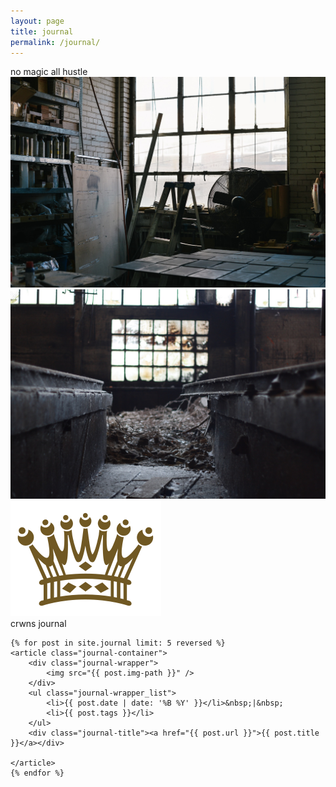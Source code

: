 ```yaml
---
layout: page
title: journal
permalink: /journal/
---
```


<!-- Slider / Image -->
<div class="slider-hero_text"><span class="slider-hero_text-small">no magic</span> all hustle</div>
<div id="slideshow">
	<div class="marginauto">
	  <!-- <img src="/assets/images/flowerguy.jpg"> -->
	  <img src="/assets/images/warehouse-1.jpg">
	</div>
	<div class="marginauto">
	  <!-- <img src="/assets/images/jessie.jpg"> -->
	  <img src="/assets/images/warehouse-2.jpg">
	</div>
</div>
<!-- End of Slider -->
<div class="crwns-wrapper">
	<div class="separator"></div>
	<div class="title-container">
		<div class="title-icon"><img src="/assets/images/crown-logo.svg" /></div>
		<div class="title">crwns journal</div>
		<div class="spacer1x"></div>
	</div>

	{% for post in site.journal limit: 5 reversed %}
	<article class="journal-container">
		<div class="journal-wrapper">
			<img src="{{ post.img-path }}" />
		</div>
		<ul class="journal-wrapper_list">
			<li>{{ post.date | date: '%B %Y' }}</li>&nbsp;|&nbsp;
			<li>{{ post.tags }}</li>
		</ul>
		<div class="journal-title"><a href="{{ post.url }}">{{ post.title }}</a></div>
		
	</article>
	{% endfor %}
</div>